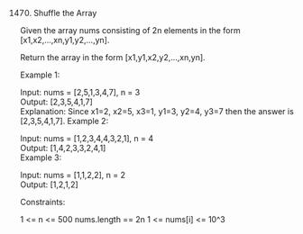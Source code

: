 1470. Shuffle the Array

Given the array nums consisting of 2n elements in the form [x1,x2,...,xn,y1,y2,...,yn].

Return the array in the form [x1,y1,x2,y2,...,xn,yn].

 

Example 1:

Input: nums = [2,5,1,3,4,7], n = 3  
Output: [2,3,5,4,1,7]   
Explanation: Since x1=2, x2=5, x3=1, y1=3, y2=4, y3=7 then the answer is [2,3,5,4,1,7].
Example 2:

Input: nums = [1,2,3,4,4,3,2,1], n = 4  
Output: [1,4,2,3,3,2,4,1]  
Example 3:  

Input: nums = [1,1,2,2], n = 2  
Output: [1,2,1,2]  
 

Constraints:

1 <= n <= 500
nums.length == 2n
1 <= nums[i] <= 10^3